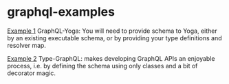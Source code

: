 # graphql-examples

[Example 1](https://github.com/waiphyo285/graphql-examples/tree/master/nodegraphql_master) GraphQL-Yoga: You will need to provide schema to Yoga, either by an existing executable schema, or by providing your type definitions and resolver map.

[Example 2](https://github.com/waiphyo285/graphql-examples/tree/master/typegraphql_master) Type-GraphQL: makes developing GraphQL APIs an enjoyable process, i.e. by defining the schema using only classes and a bit of decorator magic.
